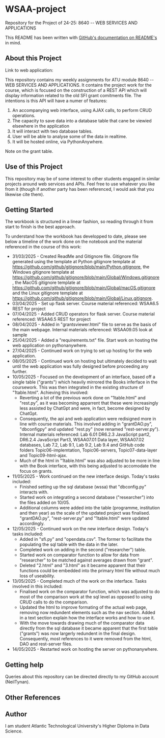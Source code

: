 # WSAA-project
Repository for the Project of 24-25: 8640 -- WEB SERVICES AND APPLICATIONS

This README has been written with [GitHub's documentation on README's](https://docs.github.com/en/repositories/managing-your-repositorys-settings-and-features/customizing-your-repository/about-readmes) in mind.

## About this Project

Link to web application: 

This repository contains my weekly assignments for ATU module 8640 -- WEB SERVICES AND APPLICATIONS. It contains the project work for the course, which is focused on the construction of a REST API which will display information related to the old SFI grant comitments file. The intentions is this API will have a numer of features:

1. An accompanying web interface, using AJAX calls, to perform CRUD operations. 
2. The capacity to save data into a database table that cane be viewied elsewhere in the application 
3. It will interact with two database tables.
4. User will be able to analyse some of the data in realtime.
5. It will be hosted online, via PythonAnywhere.

Note on the grant table.

## Use of this Project

This repository may be of some interest to other students engaged in similar projects around web services and APIs. Feel free to use whatever you like from it (though if another party has been referenced, I would ask that you likewise cite them).

## Getting Started

The workbook is structured in a linear fashion, so reading through it from start to finish is the best approach.

To understand how the workbook has developped to date, please see below a timeline of the work done on the notebook and the material referenced in the course of this work:

- 31/03/2025 - Created ReadMe and Gitignore file. Gitignore file generated using the template at Python gitignore template at https://github.com/github/gitignore/blob/main/Python.gitignore, the Windows gitignore template at https://github.com/github/gitignore/blob/main/Global/Windows.gitignore, the MacOS gitignore template at https://github.com/github/gitignore/blob/main/Global/macOS.gitignore and the Linux gitignore template at https://github.com/github/gitignore/blob/main/Global/Linux.gitignore.
- 03/04/2025 - Set up flask server. Course material referenced: WSAA6.5 REST for project
- 07/04/2025 - Added CRUD operators for flask server. Course material referenced: WSAA6.5 REST for project
- 08/04/2025 - Added in "grantsviewer.html" file to serve as the basis of the main webpage. Internal materials referenced: WSAA09.05 look at sample
- 25/04/2025 - Added a "requirements.txt" file. Start work on hosting the web application on pythonanywhere.
- 27/04/2025 - Continued work on trying to set up hosting for the web application.
- 08/05/2025 - Continued work on hosting but ultimately decided to wait until the web application was fully designed before proceeding any further.
- 10/05/2025 - Focused on the development of an interface, based off a single table ("grants") which heavily mirrored the Books inferface in the coursework. This was then integrated in the existing structure of "1table.html". Achieving this involved:
    + Reverting a lot of the previous work done on "1table.html" and "rest.py", as it was becoming apparrent that these were increasingly less assisted by ChatGpt and were, in fact, become designed by ChatGpt. 
    + Consequently, the api and web application were redisigned more in line with course materials. This involved adding in "grantDAO.py", "dbconfigpy" and updated "rest.py" (now renamed "rest-server.py"). Internal materials referenced: Lab 6.01 DR6.2.3 JavaScript part2, DR6.2.4 JavaScript Part3, WSAA07.01 Data layer, WSAA07.02 databases, Lab 7.2, Lab 9.1, Lab 9.2, Lab 9.4 and GitHub code folders Topic06-implemtation, Topic06-servers, Topic07-data-layer and Topic09-html-ajax.
    + Much of the html in "1table.html" was also adjusted to be more in line with the Book interface, with this being adjusted to accomodate the focus on grants. 
- 11/05/2025 - Work continued on the new interface design. Today's tasks included:
    + Finished setting up the sql database (wssa) that "dbconfig.py" interacts with. 
    + Started work on integrating a second database ("researcher") into the files added on 10/05. 
    + Additional columns were added into the table (programme, institution and then year) as the scale of the updated project was finalised. "grantDAO.py", "rest-server.py" and "1table.html" were updated accordingly.
- 12/05/2025 - Continued work on the new interface design. Today's tasks included:
    + Added in "sfi.py" and "opendata.csv". The former to facilitate the populating the sql table with the data in the later.
    + Completed work on adding in the second ("researcher") table.
    + Started work on comparator function to allow for data from "researcher" to be matched against averages drawn from "grant".
    + Deleted "2.html" and "3.html" as it became apparent that their functions could be embedded into the primary html file without much loss of useability.
- 13/05/2025 - Completed much of the work on the interface. Tasks involved in this included:
    + Finalised work on the comparator function, which was adjusted to do most of the comparison work at the sql level as opposed to using CRUD calls to do the comparison.
    + Updated the html to improve formating of the actual web page, removing now redundent elements such as the nav section. Added in a text section explain how the interface works and how to use it.
    + With the move towards drawing much of the comparator data directly from the sql database it became apparent that the first table ("grants") was now largerly redundent in the final design. Consequently, most references to it were removed from the html, DAO and rest-server files. 
- 14/05/2025 - Restarted work on hosting the server on pythonanywhere.

## Getting help

Queries about this repository can be directed directly to my GitHub account (NeilTynan).

## Other References



## Author

I am student Atlantic Technological University's Higher Diploma in Data Science.
